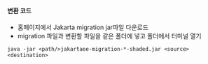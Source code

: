 #### 변환 코드
- 홈페이지에서 Jakarta migration jar파일 다운로드
- migration 파일과 변환할 파일을 같은 폴더에 넣고 폴더에서 터미널 열기
```
java -jar <path/>jakartaee-migration-*-shaded.jar <source> <destination>
```